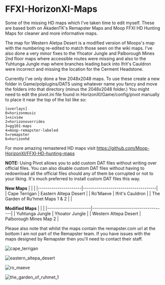 # FFXI-HorizonXI-Maps
Some of the missing HD maps which I've taken time to edit myself.  These are based both on AkadenTK's Remapster Maps and Moop FFXI HD Hunting Maps for cleaner and more informative maps.

The map for Western Aletpa Desert is a modified version of Moops's map with the numbering re-edited to match those seen on the wiki maps.  I've also done a very minor fixes to the Yhoator Jungle and Palborough Mines 2nd floor maps where accessible routes were missing and also to the Yuhtunga Jungle map where branches leading back into Ifrit's Cauldron were incorrect and missing the location for the Cerment Headstone.

Currently I've only done a few 2048x2048 maps.  To use these create a new folder in Game/polplugins/DATS using whatever name you fancy and move the folders into that directory (minus the 2048x2048 folder.)  You might need to edit the pivot.ini file found in HorizonXI/Game/config/pivot manually to place it near the top of the list like so:

	[overlays]
	0=horizonmusic
	1=xiview
	2=horizonoverrides
	3=gg101-maps
	4=moop-remapster-labeled
	5=remapster
	6=horizonhd

For more amazing remastered HD maps visit https://github.com/Moop-HorizonXI/FFXI-HD-hunting-maps

**NOTE:** Using Pivot allows you to add custom DAT files without writing over official files.  You can also disable custom DAT files without having to redownload all the official files should any of them be corrupted or not to your liking.  It's much preferred to install custom DAT files this way.

__New Maps__
|    <!-- -->          |        <!-- -->                     |
|----------------------|-------------------------------------|
| Cape Terrigan | Eastern Altepa Desert |
| Ro'Maeve | Ifrit's Cauldron |
| The Garden of Ru'hmet Maps 1 & 2 | |

__Modified Maps__
|    <!-- -->          |        <!-- -->                     |
|----------------------|-------------------------------------|
| Yuhtunga Jungle | Yhoator Jungle |
| Western Altepa Desert | Palborough Mines Map 2 | 

Please also note that whilst the maps contain the remapster.com url at the bottom I am not part of the Remapster team.  If you have issues with the maps designed by Remapster then you'll need to contact their staff.

![cape_terrigan](https://github.com/user-attachments/assets/3443727e-20cf-495f-9ef0-097f7ec24120)

![eastern_altepa_desert](https://github.com/user-attachments/assets/0b9276c3-da17-4eca-b042-a67f8f9fde34)

![ro_maeve](https://github.com/user-attachments/assets/1509c2f9-e397-4deb-ae7c-21e4cc7f758e)

![the_garden_of_ruhmet_1](https://github.com/user-attachments/assets/7548c151-291e-48d7-beea-d2474e4f70a0)
